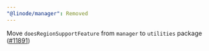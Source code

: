 ```yaml
---
"@linode/manager": Removed
---
```


Move `doesRegionSupportFeature` from `manager` to `utilities` package ([#11891](https://github.com/linode/manager/pull/11891))
